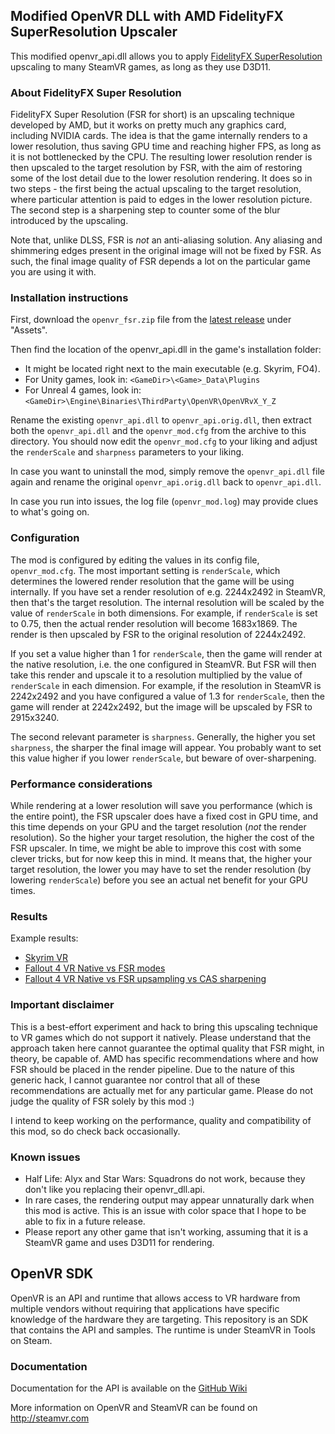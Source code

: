 Modified OpenVR DLL with AMD FidelityFX SuperResolution Upscaler
---

This modified openvr_api.dll allows you to apply [FidelityFX SuperResolution](https://gpuopen.com/fidelityfx-superresolution/)
upscaling to many SteamVR games, as long as they use D3D11.

### About FidelityFX Super Resolution

FidelityFX Super Resolution (FSR for short) is an upscaling technique developed by AMD,
but it works on pretty much any graphics card, including NVIDIA cards. The idea is that
the game internally renders to a lower resolution, thus saving GPU time and reaching higher
FPS, as long as it is not bottlenecked by the CPU. The resulting lower resolution render is
then upscaled to the target resolution by FSR, with the aim of restoring some of the lost
detail due to the lower resolution rendering. It does so in two steps - the first being
the actual upscaling to the target resolution, where particular attention is paid to edges
in the lower resolution picture. The second step is a sharpening step to counter some of the
blur introduced by the upscaling.

Note that, unlike DLSS, FSR is *not* an anti-aliasing solution. Any aliasing and shimmering
edges present in the original image will not be fixed by FSR. As such, the final image quality
of FSR depends a lot on the particular game you are using it with.

### Installation instructions

First, download the `openvr_fsr.zip` file from the [latest release](https://github.com/fholger/openvr_fsr/releases/latest) under "Assets".

Then find the location of the openvr_api.dll in the game's installation
folder: 
- It might be located right next to the main executable (e.g. Skyrim, FO4).
- For Unity games, look in: `<GameDir>\<Game>_Data\Plugins`
- For Unreal 4 games, look in: `<GameDir>\Engine\Binaries\ThirdParty\OpenVR\OpenVRvX_Y_Z`

Rename the existing `openvr_api.dll` to `openvr_api.orig.dll`, then extract both
the `openvr_api.dll` and the `openvr_mod.cfg` from the archive to this directory.
You should now edit the `openvr_mod.cfg` to your liking and adjust the `renderScale`
and `sharpness` parameters to your liking.

In case you want to uninstall the mod, simply remove the `openvr_api.dll` file again
and rename the original `openvr_api.orig.dll` back to `openvr_api.dll`.

In case you run into issues, the log file (`openvr_mod.log`) may provide clues to
what's going on.

### Configuration

The mod is configured by editing the values in its config file, `openvr_mod.cfg`. The
most important setting is `renderScale`, which determines the lowered render resolution that
the game will be using internally. If you have set a render resolution of e.g. 2244x2492 in
SteamVR, then that's the target resolution. The internal resolution will be scaled by the value
of `renderScale` in both dimensions. For example, if `renderScale` is set to 0.75, then the
actual render resolution will become 1683x1869. The render is then upscaled by FSR to the
original resolution of 2244x2492.

If you set a value higher than 1 for `renderScale`, then the game will render at the native
resolution, i.e. the one configured in SteamVR. But FSR will then take this render and upscale
it to a resolution multiplied by the value of `renderScale` in each dimension. For example, if
the resolution in SteamVR is 2242x2492 and you have configured a value of 1.3 for `renderScale`,
then the game will render at 2242x2492, but the image will be upscaled by FSR to 2915x3240.

The second relevant parameter is `sharpness`. Generally, the higher you set `sharpness`, the
sharper the final image will appear. You probably want to set this value higher if you lower
`renderScale`, but beware of over-sharpening.

### Performance considerations

While rendering at a lower resolution will save you performance (which is the entire point),
the FSR upscaler does have a fixed cost in GPU time, and this time depends on your GPU and
the target resolution (*not* the render resolution). So the higher your target resolution, the
higher the cost of the FSR upscaler. In time, we might be able to improve this cost with some
clever tricks, but for now keep this in mind. It means that, the higher your target resolution,
the lower you may have to set the render resolution (by lowering `renderScale`) before you see
an actual net benefit for your GPU times.

### Results

Example results:
- [Skyrim VR](https://imgsli.com/NjAxNTM/0/1)
- [Fallout 4 VR Native vs FSR modes](https://imgsli.com/NjAxNTE/0/1)
- [Fallout 4 VR Native vs FSR upsampling vs CAS sharpening](https://imgsli.com/NTk1OTI/2/1)

### Important disclaimer

This is a best-effort experiment and hack to bring this upscaling technique to VR games
which do not support it natively. Please understand that the approach taken here cannot
guarantee the optimal quality that FSR might, in theory, be capable of. AMD has specific
recommendations where and how FSR should be placed in the render pipeline. Due to the
nature of this generic hack, I cannot guarantee nor control that all of these recommendations
are actually met for any particular game. Please do not judge the quality of FSR solely by
this mod :)

I intend to keep working on the performance, quality and compatibility of this mod, so do check back occasionally.

### Known issues

- Half Life: Alyx and Star Wars: Squadrons do not work, because they don't like you replacing their openvr_dll.api.
- In rare cases, the rendering output may appear unnaturally dark when this mod is active. This is an issue with color space that I hope to be able to fix in a future release.
- Please report any other game that isn't working, assuming that it is a SteamVR game and uses D3D11 for rendering.


OpenVR SDK
---

OpenVR is an API and runtime that allows access to VR hardware from multiple 
vendors without requiring that applications have specific knowledge of the 
hardware they are targeting. This repository is an SDK that contains the API 
and samples. The runtime is under SteamVR in Tools on Steam. 

### Documentation

Documentation for the API is available on the [GitHub Wiki](https://github.com/ValveSoftware/openvr/wiki/API-Documentation)

More information on OpenVR and SteamVR can be found on http://steamvr.com
